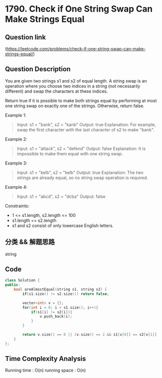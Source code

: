 # 1790. Check if One String Swap Can Make Strings Equal

## Question link
(https://leetcode.com/problems/check-if-one-string-swap-can-make-strings-equal/)

## Question Description
You are given two strings s1 and s2 of equal length. A string swap is an operation where you choose two indices in a string (not necessarily different) and swap the characters at these indices.

Return true if it is possible to make both strings equal by performing at most one string swap on exactly one of the strings. Otherwise, return false.

Example 1:

> Input: s1 = "bank", s2 = "kanb"
> Output: true
> Explanation: For example, swap the first character with the last character of s2 to make "bank".

Example 2:

> Input: s1 = "attack", s2 = "defend"
> Output: false
> Explanation: It is impossible to make them equal with one string swap.

Example 3:

> Input: s1 = "kelb", s2 = "kelb"
> Output: true
> Explanation: The two strings are already equal, so no string swap operation is required.

Example 4:

> Input: s1 = "abcd", s2 = "dcba"
> Output: false
 
Constraints:

- 1 <= s1.length, s2.length <= 100
- s1.length == s2.length
- s1 and s2 consist of only lowercase English letters.


## 分类 && 解题思路
string

## Code
```c++
class Solution {
public:
    bool areAlmostEqual(string s1, string s2) {
        if(s1.size() != s2.size()) return false;
        
        vector<int> v = {};
        for(int i = 0; i < s1.size(); i++){
            if(s1[i] != s2[i]){
                v.push_back(i);
            }
        }
        
        return v.size() == 0 || (v.size() == 2 && s1[v[0]] == s2[v[1]] && s1[v[1]] == s2[v[0]]);
    }
};
```

## Time Complexity Analysis
Running time  : O(n)
running space : O(n)